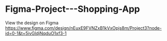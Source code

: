 # Figma-Project---Shopping-App

View the design on Figma
https://www.figma.com/design/nEuxE9FVNZxB1kVxOpjs8m/Project3?node-id=0-1&t=5ivGldjNqduO1xf3-1
